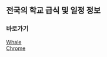 ## 전국의 학교 급식 및 일정 정보

### 바로가기

[Whale](https://store.whale.naver.com/detail/igacokmbgjalgongkebmeaghkikdapba)
<br />
[Chrome](https://chrome.google.com/webstore/detail/%EC%A0%84%EA%B5%AD%EC%9D%98-%ED%95%99%EA%B5%90-%EA%B8%89%EC%8B%9D-%EB%B0%8F-%EC%9D%BC%EC%A0%95-%EC%A0%95%EB%B3%B4/kkeigckbhoaeeimpljbgdahffdefighg)

